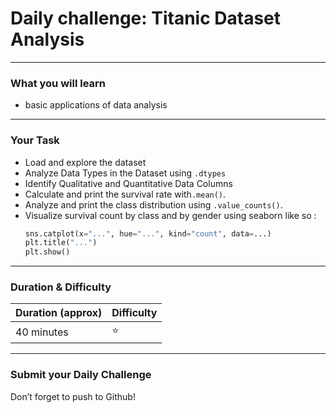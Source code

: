 # Daily challenge: Titanic Dataset Analysis
---
### What you will learn 

- basic applications of data analysis
  
---
### Your Task

- Load and explore the dataset
- Analyze Data Types in the Dataset using `.dtypes`
- Identify Qualitative and Quantitative Data Columns
- Calculate and print the survival rate with`.mean()`.
- Analyze and print the class distribution using `.value_counts()`.
- Visualize survival count by class and by gender using seaborn like so :
  ```python
  sns.catplot(x="...", hue="...", kind="count", data=...)
  plt.title("...")
  plt.show()
  ```

---

### Duration & Difficulty
| Duration (approx)    | Difficulty |
|----------------------|------------|
| 40 minutes           |     ⭐     |

---
### Submit your Daily Challenge 

Don’t forget to push to Github!
